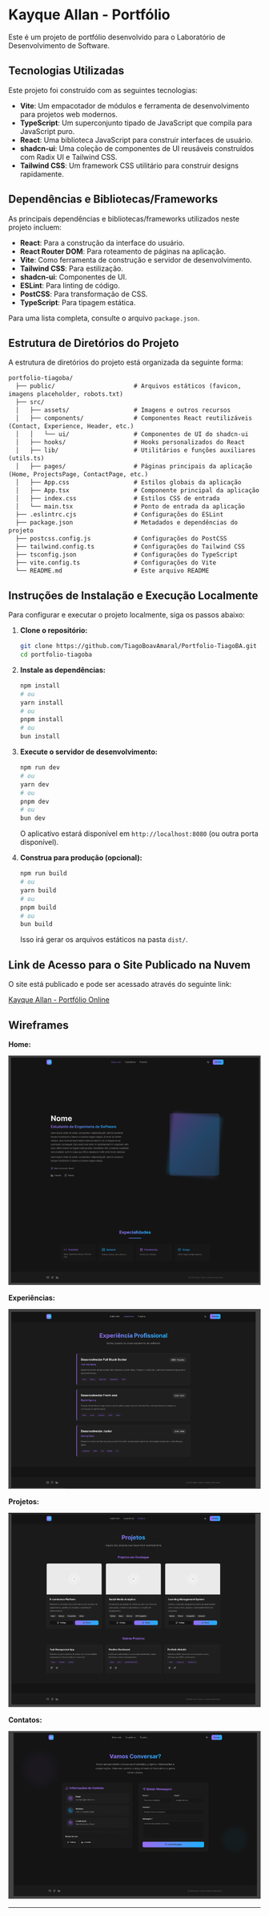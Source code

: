 # Kayque Allan - Portfólio

Este é um projeto de portfólio desenvolvido para o Laboratório de Desenvolvimento de Software.

## Tecnologias Utilizadas

Este projeto foi construído com as seguintes tecnologias:

- **Vite**: Um empacotador de módulos e ferramenta de desenvolvimento para projetos web modernos.
- **TypeScript**: Um superconjunto tipado de JavaScript que compila para JavaScript puro.
- **React**: Uma biblioteca JavaScript para construir interfaces de usuário.
- **shadcn-ui**: Uma coleção de componentes de UI reusáveis construídos com Radix UI e Tailwind CSS.
- **Tailwind CSS**: Um framework CSS utilitário para construir designs rapidamente.

## Dependências e Bibliotecas/Frameworks

As principais dependências e bibliotecas/frameworks utilizados neste projeto incluem:

- **React**: Para a construção da interface do usuário.
- **React Router DOM**: Para roteamento de páginas na aplicação.
- **Vite**: Como ferramenta de construção e servidor de desenvolvimento.
- **Tailwind CSS**: Para estilização.
- **shadcn-ui**: Componentes de UI.
- **ESLint**: Para linting de código.
- **PostCSS**: Para transformação de CSS.
- **TypeScript**: Para tipagem estática.

Para uma lista completa, consulte o arquivo `package.json`.

## Estrutura de Diretórios do Projeto

A estrutura de diretórios do projeto está organizada da seguinte forma:

```
portfolio-tiagoba/
  ├── public/                      # Arquivos estáticos (favicon, imagens placeholder, robots.txt)
  ├── src/
  │   ├── assets/                  # Imagens e outros recursos
  │   ├── components/              # Componentes React reutilizáveis (Contact, Experience, Header, etc.)
  │   │   └── ui/                  # Componentes de UI do shadcn-ui
  │   ├── hooks/                   # Hooks personalizados do React
  │   ├── lib/                     # Utilitários e funções auxiliares (utils.ts)
  │   ├── pages/                   # Páginas principais da aplicação (Home, ProjectsPage, ContactPage, etc.)
  │   ├── App.css                  # Estilos globais da aplicação
  │   ├── App.tsx                  # Componente principal da aplicação
  │   ├── index.css                # Estilos CSS de entrada
  │   └── main.tsx                 # Ponto de entrada da aplicação
  ├── .eslintrc.cjs                # Configurações do ESLint
  ├── package.json                 # Metadados e dependências do projeto
  ├── postcss.config.js            # Configurações do PostCSS
  ├── tailwind.config.ts           # Configurações do Tailwind CSS
  ├── tsconfig.json                # Configurações do TypeScript
  ├── vite.config.ts               # Configurações do Vite
  └── README.md                    # Este arquivo README
```

## Instruções de Instalação e Execução Localmente

Para configurar e executar o projeto localmente, siga os passos abaixo:

1.  **Clone o repositório:**

    ```bash
    git clone https://github.com/TiagoBoavAmaral/Portfolio-TiagoBA.git
    cd portfolio-tiagoba
    ```

2.  **Instale as dependências:**

    ```bash
    npm install
    # ou
    yarn install
    # ou
    pnpm install
    # ou
    bun install
    ```

3.  **Execute o servidor de desenvolvimento:**

    ```bash
    npm run dev
    # ou
    yarn dev
    # ou
    pnpm dev
    # ou
    bun dev
    ```

    O aplicativo estará disponível em `http://localhost:8080` (ou outra porta disponível).

4.  **Construa para produção (opcional):**

    ```bash
    npm run build
    # ou
    yarn build
    # ou
    pnpm build
    # ou
    bun build
    ```

    Isso irá gerar os arquivos estáticos na pasta `dist/`.

## Link de Acesso para o Site Publicado na Nuvem

O site está publicado e pode ser acessado através do seguinte link:

[Kayque Allan - Portfólio Online](https://portfolio-tiagoba.vercel.app)

## Wireframes

**Home:**

![Home](figmas/home.png)

**Experiências:**

![Experiencias](figmas/experienciass.png)

**Projetos:**

![Projetos](figmas/projetos.png)

**Contatos:**

![Contatos](figmas/contatos.png)

---
